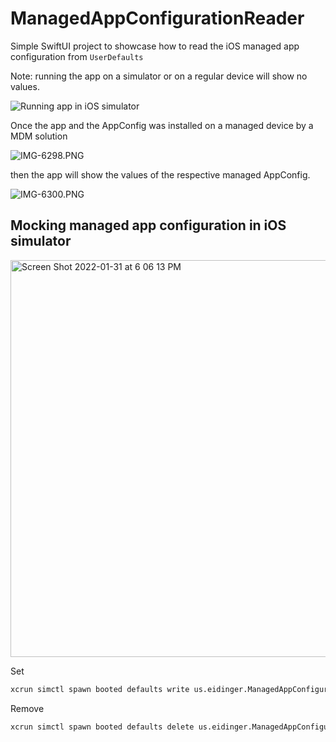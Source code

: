 # ManagedAppConfigurationReader
Simple SwiftUI project to showcase how to read the iOS managed app configuration from `UserDefaults`

Note: running the app on a simulator or on a regular device will show no values.

![Running app in iOS simulator](https://cdn.hashnode.com/res/hashnode/image/upload/v1643313220116/qHio5qtAS.png)

Once the app and the AppConfig was installed on a managed device by a MDM solution

![IMG-6298.PNG](https://cdn.hashnode.com/res/hashnode/image/upload/v1643317314937/5itqDy959.png)

then the app will show the values of the respective managed AppConfig.

![IMG-6300.PNG](https://cdn.hashnode.com/res/hashnode/image/upload/v1643317331110/gRV8Tve8T.png)

## Mocking managed app configuration in iOS simulator

<a href="https://youtu.be/Nk1WmTv9K60" target="blank"><img width="635" alt="Screen Shot 2022-01-31 at 6 06 13 PM" src="https://user-images.githubusercontent.com/4176826/151903001-917f64b6-a230-4dfc-9c69-6df7868f2346.png"></a>


Set

```bash
xcrun simctl spawn booted defaults write us.eidinger.ManagedAppConfigurationReader com.apple.configuration.managed -dict 'key1' 'value1'
```

Remove

```bash
xcrun simctl spawn booted defaults delete us.eidinger.ManagedAppConfigurationReader
```

